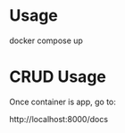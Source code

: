 # Usage

docker compose up

# CRUD Usage

Once container is app, go to:

http://localhost:8000/docs
